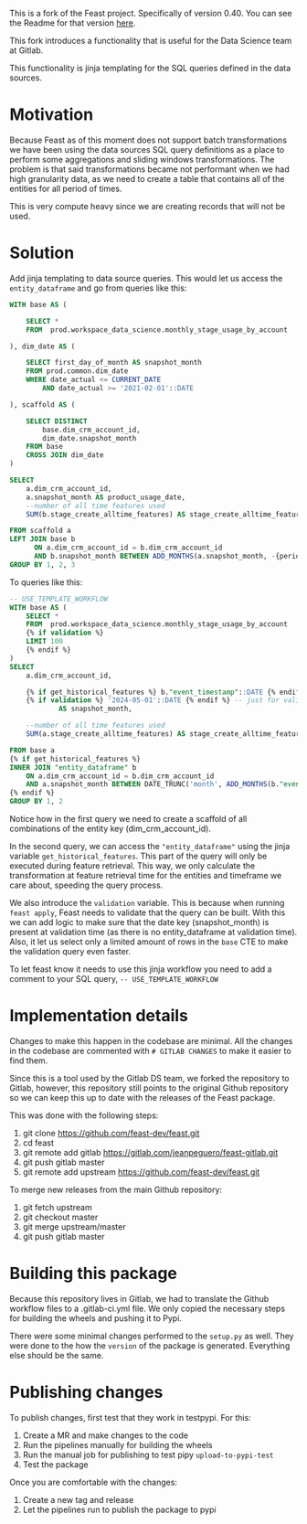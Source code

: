 This is a fork of the Feast project. Specifically of version 0.40. You can see the Readme for that version [here](https://github.com/feast-dev/feast/tree/v0.40-branch).

This fork introduces a functionality that is useful for the Data Science team at Gitlab.

This functionality is jinja templating for the SQL queries defined in the data sources.

# Motivation

Because Feast as of this moment does not support batch transformations we have been using the data sources SQL query definitions as a place to perform some aggregations and sliding windows transformations. The problem is that said transformations became not performant when we had high granularity data, as we need to create a table that contains all of the entities for all period of times.

This is very compute heavy since we are creating records that will not be used.

# Solution

Add jinja templating to data source queries. This would let us access the `entity_dataframe` and go from queries like this:

```sql
WITH base AS (

    SELECT *
    FROM  prod.workspace_data_science.monthly_stage_usage_by_account

), dim_date AS (

    SELECT first_day_of_month AS snapshot_month
    FROM prod.common.dim_date
    WHERE date_actual <= CURRENT_DATE
        AND date_actual >= '2021-02-01'::DATE

), scaffold AS (

    SELECT DISTINCT
        base.dim_crm_account_id,
        dim_date.snapshot_month 
    FROM base 
    CROSS JOIN dim_date
)

SELECT
    a.dim_crm_account_id,
    a.snapshot_month AS product_usage_date,
    --number of all time features used
    SUM(b.stage_create_alltime_features) AS stage_create_alltime_features_cnt,

FROM scaffold a
LEFT JOIN base b
      ON a.dim_crm_account_id = b.dim_crm_account_id 
      AND b.snapshot_month BETWEEN ADD_MONTHS(a.snapshot_month, -{period_unit}) AND a.snapshot_month
GROUP BY 1, 2, 3
```

To queries like this:

```sql
-- USE_TEMPLATE_WORKFLOW
WITH base AS (
    SELECT *
    FROM  prod.workspace_data_science.monthly_stage_usage_by_account
    {% if validation %}
    LIMIT 100
    {% endif %}
)
SELECT
    a.dim_crm_account_id,

    {% if get_historical_features %} b."event_timestamp"::DATE {% endif %}
    {% if validation %} '2024-05-01'::DATE {% endif %} -- just for validation, hardcore a date
            AS snapshot_month,

    --number of all time features used
    SUM(a.stage_create_alltime_features) AS stage_create_alltime_features_cnt,

FROM base a
{% if get_historical_features %}
INNER JOIN "entity_dataframe" b
    ON a.dim_crm_account_id = b.dim_crm_account_id
    AND a.snapshot_month BETWEEN DATE_TRUNC('month', ADD_MONTHS(b."event_timestamp"::DATE, -6)) AND DATE_TRUNC('month', ADD_MONTHS(b."event_timestamp"::DATE, -1))
{% endif %}
GROUP BY 1, 2
```

Notice how in the first query we need to create a scaffold of all combinations of the entity key (dim_crm_account_id).

In the second query, we can access the `"entity_dataframe"` using the jinja variable `get_historical_features`. This part of the query will only be executed during feature retrieval. This way, we only calculate the transformation at feature retrieval time for the entities and timeframe we care about, speeding the query process. 

We also introduce the `validation` variable. This is because when running `feast apply`, Feast needs to validate that the query can be built. With this we can add logic to make sure that the date key (snapshot_month) is present at validation time (as there is no entity_dataframe at validation time). Also, it let us select only a limited amount of rows in the `base` CTE to make the validation query even faster.

To let feast know it needs to use this jinja workflow you need to add a comment to your SQL query, `-- USE_TEMPLATE_WORKFLOW`

# Implementation details

Changes to make this happen in the codebase are minimal. All the changes in the codebase are commented with `# GITLAB CHANGES` to make it easier to find them.

Since this is a tool used by the Gitlab DS team, we forked the repository to Gitlab, however, this repository still points to the original Github repository so we can keep this up to date with the releases of the Feast package.

This was done with the following steps:

1. git clone https://github.com/feast-dev/feast.git
1. cd feast
1. git remote add gitlab https://gitlab.com/jeanpeguero/feast-gitlab.git
1. git push gitlab master
1. git remote add upstream https://github.com/feast-dev/feast.git

To merge new releases from the main Github repository:

1. git fetch upstream
1. git checkout master
1. git merge upstream/master
1. git push gitlab master

# Building this package

Because this repository lives in Gitlab, we had to translate the Github workflow files to a .gitlab-ci.yml file. We only copied the necessary steps for building the wheels and pushing it to Pypi.

There were some minimal changes performed to the `setup.py` as well. They were done to the how the `version` of the package is generated. Everything else should be the same.

# Publishing changes

To publish changes, first test that they work in testpypi. For this:

1. Create a MR and make changes to the code
1. Run the pipelines manually for building the wheels
1. Run the manual job for publishing to test pipy `upload-to-pypi-test`
1. Test the package

Once you are comfortable with the changes:

1. Create a new tag and release
1. Let the pipelines run to publish the package to pypi

